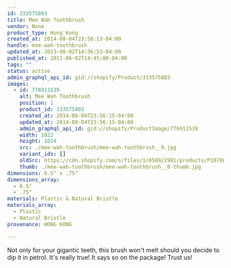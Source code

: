 ```yaml
---
id: 333575803
title: Mee Wah Toothbrush
vendor: None
product_type: Hong Kong
created_at: 2014-08-04T23:56:13-04:00
handle: mee-wah-toothbrush
updated_at: 2023-08-02T14:36:53-04:00
published_at: 2011-06-02T14:45:00-04:00
tags: ""
status: active
admin_graphql_api_id: gid://shopify/Product/333575803
images:
  - id: 776911539
    alt: Mee Wah Toothbrush
    position: 1
    product_id: 333575803
    created_at: 2014-08-04T23:56:15-04:00
    updated_at: 2014-08-04T23:56:15-04:00
    admin_graphql_api_id: gid://shopify/ProductImage/776911539
    width: 1022
    height: 1024
    src: ./mee-wah-toothbrush/mee-wah-toothbrush__0.jpg
    variant_ids: []
    oldSrc: https://cdn.shopify.com/s/files/1/0589/2901/products/P1070867.jpeg?v=1407210975
    thumb: ./mee-wah-toothbrush/mee-wah-toothbrush__0-thumb.jpg
dimensions: 6.5" x .75"
dimensions_array:
  - 6.5"
  - .75"
materials: Plastic & Natural Bristle
materials_array:
  - Plastic
  - Natural Bristle
provenance: HONG KONG

---
```


Not only for your gigantic teeth, this brush won't melt should you decide to dip it in petrol. It's really true! It says so on the package! Trust us!